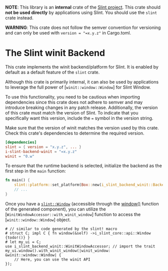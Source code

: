 **NOTE**: This library is an **internal** crate of the [Slint project](https://slint.dev).
This crate should **not be used directly** by applications using Slint.
You should use the `slint` crate instead.

**WARNING**: This crate does not follow the semver convention for versioning and can
only be used with `version = "=x.y.z"` in Cargo.toml.

# The Slint winit Backend

This crate implements the winit backend/platform for Slint.
It is enabled by default as a default feature of the `slint` crate.

Although this crate is primarily internal, it can also be used by applications
to leverage the full power of [`winit::window::Window`] for Slint Window.

To use this functionality, you need to be cautious when importing dependencies since
this crate does not adhere to semver and may introduce breaking changes in any patch release.
Additionally, the version of this crate must match the version of Slint.
To indicate that you specifically want this version, include the `=` symbol in the version string.

Make sure that the version of winit matches the version used by this crate.
Check this crate's dependencies to determine the required version.

```toml
[dependencies]
slint = { version = "x.y.z", ... }
i-slint-backend-winit = "=x.y.z"
winit = "0.w"
```

To ensure that the runtime backend is selected, initialize the backend as the first step in the `main` function:

```rust
fn main() {
    slint::platform::set_platform(Box::new(i_slint_backend_winit::Backend::new()));
    // ...
}
```

Once you have a [`slint::Window`](i_slint_core::api::Window)
(accessible through the [window()](i_slint_core::api::ComponentHandle::window()) function of the generated component),
you can utilize the [`WinitWindowAccessor::with_winit_window`] function to access the [`winit::window::Window`] object.

```rust,no_run
# // similar to code generated by the slint! macro
# struct C; impl C { fn window(&self) ->i_slint_core::api::Window {todo!()} }
# let my_ui = C;
use i_slint_backend_winit::WinitWindowAccessor; // import the trait
my_ui.window().with_winit_window(|winit_window: &winit::window::Window| {
    // Here, you can use the winit API
});
```
